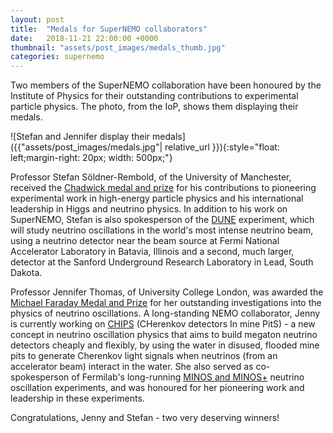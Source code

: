```yaml
---
layout: post
title:  "Medals for SuperNEMO collaborators"
date:   2018-11-21 22:00:00 +0000
thumbnail: "assets/post_images/medals_thumb.jpg"
categories: supernemo
---
```


Two members of the SuperNEMO collaboration have been honoured by the Institute of Physics for their outstanding contributions to experimental particle physics. The photo, from the IoP, shows them displaying their medals.

![Stefan and Jennifer display their medals]({{"assets/post_images/medals.jpg"| relative_url }}){:style="float: left;margin-right: 20px; width: 500px;"}

Professor Stefan Söldner-Rembold, of the University of Manchester, received the [Chadwick medal and prize](http://www.iop.org/about/awards/subject/nuclear-and-particle/chadwick-medallists/page_71718.html) for his contributions to pioneering experimental work in high-energy particle physics and his international leadership in Higgs and neutrino physics. In addition to his work on SuperNEMO, Stefan is also spokesperson of the [DUNE](http://www.dunescience.org) experiment, which will study neutrino oscillations in the world's most intense neutrino beam, using a neutrino detector near the beam source at Fermi National Accelerator Laboratory in Batavia, Illinois and a second, much larger, detector at the Sanford Underground Research Laboratory in Lead, South Dakota.

Professor Jennifer Thomas, of University College London, was awarded the [Michael Faraday Medal and Prize](http://www.iop.org/about/awards/gold/faraday/medallists/page_71675.html) for her outstanding investigations into the physics of neutrino oscillations. A long-standing NEMO collaborator, Jenny is currently working on [CHIPS](https://www.hep.ucl.ac.uk/chips/) (CHerenkov detectors In mine PitS) - a new concept in neutrino oscillation physics that aims to build megaton neutrino detectors cheaply and flexibly, by using the water in disused, flooded mine pits to generate Cherenkov light signals when neutrinos (from an accelerator beam) interact in the water. She also served as co-spokesperson of Fermilab's long-running [MINOS and MINOS+](https://www-numi.fnal.gov) neutrino oscillation experiments, and was honoured for her pioneering work and leadership in these experiments.

Congratulations, Jenny and Stefan - two very deserving winners!



